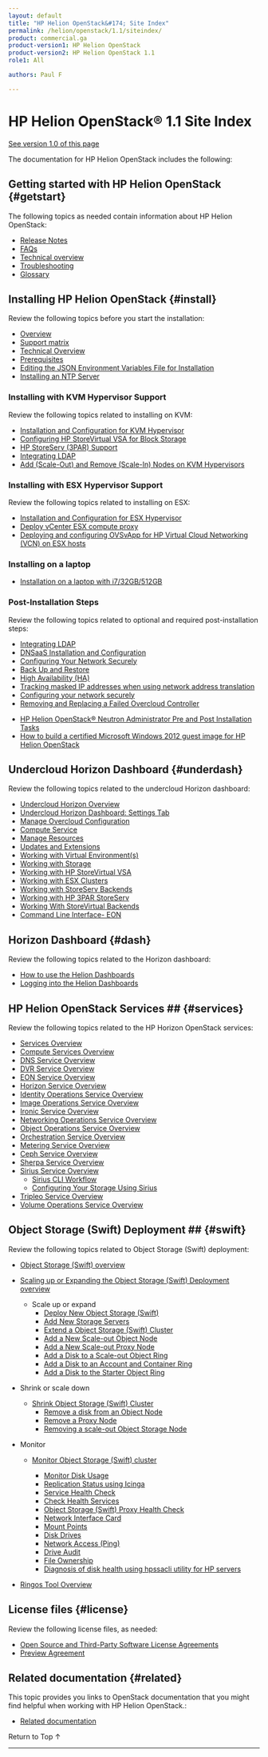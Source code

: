 ```yaml
---
layout: default
title: "HP Helion OpenStack&#174; Site Index"
permalink: /helion/openstack/1.1/siteindex/
product: commercial.ga
product-version1: HP Helion OpenStack
product-version2: HP Helion OpenStack 1.1
role1: All

authors: Paul F

---
```

<!--UNDER REVISION-->

<script>

function PageRefresh {
onLoad="window.refresh"
}

PageRefresh();

</script>

<!--
<p style="font-size: small;"> <a href="/helion/openstack/1.1/3rd-party-license-agreements/">&#9664; PREV</a> | <a href="/helion/openstack/1.1/">&#9650; UP</a> | NEXT &#9654; </p>
-->

# HP Helion OpenStack&#174; 1.1 Site Index
[See version 1.0 of this page](/helion/openstack/siteindex/)

The documentation for HP Helion OpenStack includes the following:

<!-- Trying something
* [Release Notes](#release)
* [Getting started with HP Helion OpenStack](#getstart)
* [Related documentation](#related)
* [Installing HP Helion OpenStack](#install)
* [Updating HP Helion OpenStack](#update)
* [Undercloud Horizon Dashboard](#underdash)
* [Horizon Dashboard](#dash)
* [HP Helion OpenStack Services](#services)
* [Object Storage (Swift) Deployment](#swift)
* [License files](#license)
* [Related documentation](#related)
-->


## Getting started with HP Helion OpenStack {#getstart}

The following topics as needed contain information about HP Helion OpenStack:

- [Release Notes](/helion/openstack/1.1/release-notes/) 
- [FAQs](/helion/openstack/1.1/faq/)  
- [Technical overview](/helion/openstack/1.1/technical-overview/)
- [Troubleshooting](/helion/openstack/1.1/services/troubleshooting/)
- [Glossary](/helion/openstack/1.1/glossary/)


## Installing HP Helion OpenStack {#install}

Review the following topics before you start the installation:

- [Overview](/helion/openstack/1.1/install/overview/) 
- [Support matrix](/helion/openstack/1.1/support-matrix/)
- [Technical Overview](/helion/openstack/1.1/technical-overview/)
- [Prerequisites](/helion/openstack/1.1/install/prereqs/)
- [Editing the JSON Environment Variables File for Installation](/helion/openstack/1.1/install/envars/)
- [Installing an NTP Server](/helion/openstack/1.1/install/ntp/)


### Installing with KVM Hypervisor Support

Review the following topics related to installing on KVM:

- [Installation and Configuration for KVM Hypervisor](/helion/openstack/1.1/install/kvm/)
- [Configuring HP StoreVirtual VSA for Block Storage](/helion/openstack/1.1/install/vsa/)
- [HP StoreServ (3PAR) Support](/helion/openstack/1.1/install/3par/)
- [Integrating LDAP](/helion/openstack/1.1/services/identity/integrate-ldap/)
- [Add (Scale-Out) and Remove (Scale-In) Nodes on KVM Hypervisors](/helion/openstack/1.1/install/add/nodes/)

### Installing with ESX Hypervisor Support

Review the following topics related to installing on ESX:

- [Installation and Configuration for ESX Hypervisor](/helion/openstack/1.1/install/esx/)
- [Deploy vCenter ESX compute proxy](/helion/openstack/1.1/install/esx/proxy/)
- [Deploying and configuring OVSvApp for HP Virtual Cloud Networking (VCN) on ESX hosts](/helion/openstack/1.1/install/ovsvapp/)

### Installing on a laptop

*  [Installation on a laptop with i7/32GB/512GB]( /helion/openstack/1.1/install/laptop/demo/)

### Post-Installation Steps

Review the following topics related to optional and required post-installation steps:

- [Integrating LDAP](/helion/openstack/1.1/services/identity/integrate-ldap/)
- [DNSaaS Installation and Configuration](/helion/openstack/1.1/install/dnsaas/)
- [Configuring Your Network Securely](/helion/openstack/1.1/install/security/)
- [Back Up and Restore](/helion/openstack/1.1/backup.restore/)
- [High Availability (HA)](/helion/openstack/1.1/high-availability/)
- [Tracking masked IP addresses when using network address translation](/helion/openstack/1.1/maskedIP/)
- [Configuring your network securely](/helion/openstack/1.1/install/security/)
- [Removing and Replacing a Failed Overcloud Controller]( /helion/openstack/1.1/removing/failedovercloud/)
* [HP Helion OpenStack&reg; Neutron Administrator Pre and Post Installation Tasks]( /helion/openstack/1.1/services/neutron/installation/intro/)
*  [How to build a certified Microsoft Windows 2012 guest image for HP Helion OpenStack]( /helion/openstack/1.1/create-deploy/certified-microsoft-windows/guest-image/)


## Undercloud Horizon Dashboard {#underdash}

Review the following topics related to the undercloud Horizon dashboard:

- [Undercloud Horizon Overview](/helion/openstack/1.1/undercloud/horizon/overview/)
- [Undercloud Horizon Dashboard: Settings Tab](/helion/openstack/1.1/undercloud/admin/settings/)
- [Manage Overcloud Configuration](/helion/openstack/1.1/undercloud/oc/config/)
- [Compute Service](/helion/openstack/1.1/undercloud/resource/esx/compute/)
- [Manage Resources](/helion/openstack/1.1/undercloud/manage/resources/overview/)
- [Updates and Extensions](/helion/openstack/1.1/undercloud/admin/updates-and-extension/)
- [Working with Virtual Environment(s)](/helion/openstack/1.1/undercloud/resource/esx/)
- [Working with Storage](/helion/openstack/1.1/undercloud/manage/resources/storage/)
- [Working with HP StoreVirtual VSA](/helion/openstack/1.1/undercloud/storage/storevirtual/)
- [Working with ESX Clusters](/helion/openstack/1.1/undercloud/oc/config/esx/)
- [Working with StoreServ Backends](/helion/openstack/1.1/undercloud/oc/config/storeserv/)
- [Working with HP 3PAR StoreServ](/helion/openstack/1.1/undercloud/storage/storeserv/)
- [Working With StoreVirtual Backends](/helion/openstack/1.1/undercloud/oc/config/storevirtual/)
- [Command Line Interface- EON](/helion/openstack/1.1/undercloud/eon/cli/)

## Horizon Dashboard {#dash}

Review the following topics related to the Horizon dashboard:

- [How to use the Helion Dashboards](/helion/openstack/1.1/dashboard/how-works/)
- [Logging into the Helion Dashboards](/helion/openstack/1.1/dashboard/login/)


## HP Helion OpenStack Services ## {#services}

Review the following topics related to the HP Horizon OpenStack services:


- [Services Overview](/helion/openstack/1.1/services/overview/)
- [Compute Services Overview](/helion/openstack/1.1/services/compute/overview/)
- [DNS Service Overview](/helion/openstack/1.1/services/dns/overview/)
- [DVR Service Overview](/helion/openstack/1.1/services/dvr/overview/)
- [EON Service Overview](/helion/openstack/1.1/services/eon/overview/)
- [Horizon Service Overview](/helion/openstack/1.1/services/horizon/overview/)
- [Identity Operations Service Overview](/helion/openstack/1.1/services/identity/overview/)
- [Image Operations Service Overview](/helion/openstack/1.1/services/imaging/overview/)
- [Ironic Service Overview](/helion/openstack/1.1/services/ironic/overview/)
- [Networking Operations Service Overview](/helion/openstack/1.1/services/networking/overview/)
- [Object Operations Service Overview](/helion/openstack/1.1/services/object/overview/)
- [Orchestration Service Overview](/helion/openstack/1.1/services/orchestration/overview/)
- [Metering Service Overview](/helion/openstack/1.1/services/reporting/overview/)
- [Ceph Service Overview]( /helion/openstack/1.1/services/ceph/)
- [Sherpa Service Overview](/helion/openstack/1.1/services/sherpa/overview/)
- [Sirius Service Overview](/helion/openstack/1.1/services/sirius/overview/)
	- [Sirius CLI Workflow](/helion/openstack/1.1/sirius/cli/workflow)
	- [Configuring Your Storage Using Sirius](/helion/openstack/1.1/sirius-cli/)
- [Tripleo Service Overview](/helion/openstack/1.1/services/tripleo/overview/)
- [Volume Operations Service Overview](/helion/openstack/1.1/services/volume/overview/)

<!-- Not in 1.01
- [Eve Service Overview](/helion/openstack/1.1/services/eve/overview/)
- [Focus Service Overview](/helion/openstack/1.1/services/focus/overview/)
- [Reporting Service Overview](/helion/openstack/1.1/services/reporting/overview/) -->



## Object Storage (Swift) Deployment ## {#swift}

Review the following topics related to Object Storage (Swift) deployment:

- [Object Storage (Swift) overview](/helion/openstack/1.1/services/object/overview/)
- [Scaling up or Expanding the Object Storage (Swift) Deployment overview](/helion/openstack/1.1/services/object/overview/scale-out-swift/)

	- Scale up or expand 
		- [Deploy New  Object Storage (Swift)](/helion/openstack/1.1/services/swift/deployment-scale-out/)
		- [Add New Storage Servers](/helion/openstack/1.1/services/swift/provision-nodes)
		- [Extend a Object Storage (Swift) Cluster](/helion/openstack/1.1/services/object/swift/expand-cluster/)
		- [Add a New Scale-out Object Node](/helion/openstack/1.1/services/swift/deployment/add-disk-object-node/)
		- [Add a New Scale-out Proxy Node](/helion/openstack/1.1/services/swift/deployment/add-proxy-node/)
		- [Add a Disk to a Scale-out Object Ring](/helion/openstack/1.1/services/swift/deployment/add-disk-scale-out/)
		- [Add a Disk to an Account and Container Ring](/helion/openstack/1.1/services/swift/deployment/add-disk-account-container/)
		- [Add a Disk to the Starter Object Ring](/helion/openstack/1.1/services/swift/deployment/add-disk-starter/)

- Shrink or scale down

	- [Shrink Object Storage (Swift) Cluster](/helion/openstack/1.1/services/object/swift/shrink-cluster/) 
		- [Remove a disk from an Object Node](/helion/openstack/1.1/services/swift/deployment/remove-existing-disk/)
		- [Remove a Proxy Node](/helion/openstack/1.1/services/swift/deployment/remove-proxy-node/)
		- [Removing a scale-out Object Storage Node](/helion/openstack/1.1/services/swift/deployment/remove-scale-out-object-node/)
	
- Monitor

	- [Monitor Object Storage (Swift) cluster]( /helion/openstack/1.1/services/object/swift/Monitor-cluster/)

		* [Monitor Disk Usage]( /helion/openstack/1.1/services/object/swift/Monitor-disk/)
		* [Replication Status using Icinga](/helion/openstack/1.1/services/object/swift/replica-status/)
		* [Service Health Check](/helion/openstack/1.1/services/object/swift/health-check/)
		* [Check Health Services](/helion/openstack/1.1/services/object/swift/health-swift-services/)
		* [Object Storage (Swift) Proxy Health Check]( /helion/openstack/1.1/services/object/swift/monitor-swift-proxy-health-checks/)
		* [Network Interface Card](/helion/openstack/1.1/services/object/swift/monitor-speed-of-NIC/)
		* [Mount Points](/helion/openstack/1.1/services/object/swift/mount-points/)
		* [Disk Drives](/helion/openstack/1.1/services/object/swift/disk-drive/)
		* [Network Access (Ping)](/helion/openstack/1.1/services/object/swift/monitor-network-access-ping/)
		* [Drive Audit]( /helion/openstack/1.1/services/object/swift/monitor-swift-drive-audit/)
		* [File Ownership](/helion/openstack/1.1/services/object/swift/file-ownership/)
		* [Diagnosis of disk health using hpssacli utility for HP servers](/helion/openstack/1.1/services/swift/diagnosis-disk-health/hpssacli/)

- [Ringos Tool Overview](/helion/openstack/1.1/GA1/services/object/pyringos/)

## License files {#license}

Review the following license files, as needed:

- [Open Source and Third-Party Software License Agreements](/helion/openstack/1.1/3rd-party-license-agreements/)
- [Preview Agreement](/helion/openstack/1.1/eula/)
 
## Related documentation {#related}

This topic provides you links to OpenStack documentation that you might find helpful when working with HP Helion OpenStack.\:

* [Related documentation](/helion/openstack/1.1/related-links)

<a href="#top" style="padding:14px 0px 14px 0px; text-decoration: none;"> Return to Top &#8593; </a>
 
----
